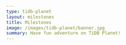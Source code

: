 ```yaml
---
type: tidb-planet
layout: milestones
title: Milestones
image: /images/tidb-planet/banner.jpg
summary: Have fun adventure on TiDB Planet!
---
```

